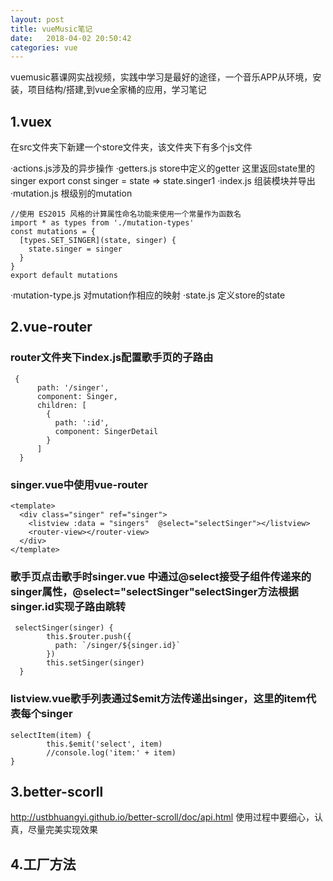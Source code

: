 ```yaml
---
layout: post
title: vueMusic笔记
date:   2018-04-02 20:50:42
categories: vue
---
```

vuemusic慕课网实战视频，实践中学习是最好的途径，一个音乐APP从环境，安装，项目结构/搭建,到vue全家桶的应用，学习笔记
## 1.vuex
在src文件夹下新建一个store文件夹，该文件夹下有多个js文件

·actions.js涉及的异步操作
·getters.js store中定义的getter
    这里返回state里的singer
    export const singer = state => state.singer1
·index.js  组装模块并导出
·mutation.js 根级别的mutation
```
//使用 ES2015 风格的计算属性命名功能来使用一个常量作为函数名
import * as types from './mutation-types'
const mutations = {
  [types.SET_SINGER](state, singer) {
    state.singer = singer
  }
}
export default mutations
```
·mutation-type.js 对mutation作相应的映射
·state.js 定义store的state
## 2.vue-router
### router文件夹下index.js配置歌手页的子路由
```
 {
      path: '/singer',
      component: Singer,
      children: [
        {
          path: ':id',
          component: SingerDetail
        }
      ]
  }
```
### singer.vue中使用vue-router
```
<template>
  <div class="singer" ref="singer">
    <listview :data = "singers"  @select="selectSinger"></listview>
    <router-view></router-view>
  </div>
</template>
```
### 歌手页点击歌手时singer.vue 中通过@select接受子组件传递来的singer属性，@select="selectSinger"selectSinger方法根据singer.id实现子路由跳转
```
 selectSinger(singer) {
        this.$router.push({
          path: `/singer/${singer.id}`
        })
        this.setSinger(singer)
  }
```
### listview.vue歌手列表通过$emit方法传递出singer，这里的item代表每个singer
```
selectItem(item) {
        this.$emit('select', item)
        //console.log('item:' + item)
}
```
## 3.better-scorll
http://ustbhuangyi.github.io/better-scroll/doc/api.html
使用过程中要细心，认真，尽量完美实现效果
## 4.工厂方法